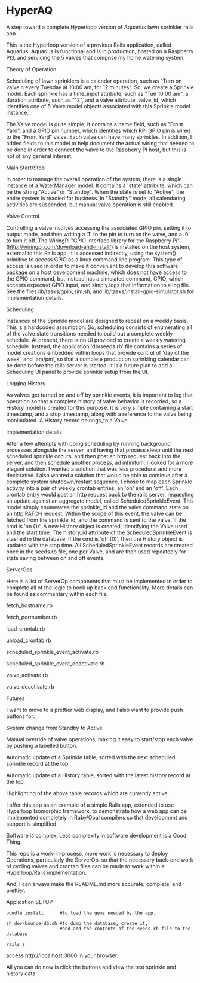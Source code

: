 # HyperAQ
A step toward a complete Hyperloop version of Aquarius lawn sprinkler rails app

This is the Hyperloop version of a previous Rails application, called Aquarius. Aquarius is functional and is in production, hosted on a Raspberry PI3, and servicing the 5 valves that comprise my home watering system.

Theory of Operation

Scheduling of lawn sprinklers is a calendar operation, such as "Turn on valve n every Tuesday at 10:00 am, for 12 minutes".  So, we create a Sprinkle model.  Each sprinkle has a time_input attribute, such as "Tue 10:00 am", a duration attribute, such as "12", and a valve attribute, valve_id, which identifies one of 5 Valve model objects associated with this Sprinkle model instance.

The Valve model is quite simple, it contains a name field, such as "Front Yard", and a GPIO pin number, which identifies which RPI GPIO pin is wired to the "Front Yard" valve.  Each valve can have many sprinkles.  In addition, I added fields to this model to help document the actual wiring that needed to be done in order to connect the valve to the Raspberry PI host, but this is not of any general interest.

Main Start/Stop

In order to manage the overall operation of the system, there is a single instance of a WaterManager model.  It contains a 'state' attribute, which can be the string "Active" or "Standby".  When the state is set to "Active", the entire system is readied for business.  In "Standby" mode, all calendaring activities are suspended, but manual valve operation is still enabled.

Valve Control

Controlling a valve involves accessing the associated GPIO pin, setting it to output mode, and then writing a '1' to the pin to turn on the valve, and a '0' to turn it off.  The WiringPi "GPIO Interface library for the Raspberry Pi" (http://wiringpi.com/download-and-install/) is installed on the host system, external to this Rails app.  It is accessed indirectly, using the system() primitive to access GPIO as a linux command line program. This type of access is used in order to make it convenient to develop this software package on a host development machine, which does not have access to the GPIO command, but instead has a simulated command, GPIO, which accepts expected GPIO input, and simply logs that information to a log file. See the files lib/tasks/gpio_sim.sh, and lib/tasks/install-gpio-simulator.sh for implementation details.

Scheduling

Instances of the Sprinkle model are designed to repeat on a weekly basis.  This is a hardcoded assumption.  So, scheduling consists of enumerating all of the valve state transitions needed to build out a complete weekly schedule.  At present, there is no UI provided to create a weekly watering schedule.  Instead, the application 'db/seeds.rb' file contains a series of model creations embedded within loops that provide control of 'day of the week', and 'am/pm', so that a complete production sprinkling calendar can be done before the rails server is started.  It is a future plan to add a Scheduling UI panel to provide sprinkle setup from the UI.

Logging History

As valves get turned on and off by sprinkle events, it is important to log that operation so that a complete history of valve behavior is recorded, so a History model is created for this purpose.  It is very simple containing a start timestamp, and a stop timestamp, along with a reference to the valve being manipulated. A History record belongs_to a Valve.

Implementation details

After a few attempts with doing scheduling by running background processes alongside the server, and having that process sleep until the next scheduled sprinkle occurs, and then post an http request back into the server, and then schedule another process, ad infinitum, I looked for a more elegant solution.  I wanted a solution that was less procedural and more declarative.  I also wanted a solution that would be able to continue after a complete system shutdown/restart sequence.  I chose to map each Sprinkle activity into a pair of weekly crontab entries, an 'on' and an 'off'.  Each crontab entry would post an http request back to the rails server, requesting an update against an aggregate model, called ScheduledSprinkleEvent.  This model simply enumerates the sprinkle_id and the valve command state on an http PATCH request.  Within the scope of this event, the valve can be fetched from the sprinkle_id, and the command is sent to the valve.  If the cmd is 'on (1)', A new History object is created, identifying the Valve used and the start time.  The history_id attribute of the ScheduledSprinkleEvent is stashed in the database.  If the cmd is 'off (0)', then the History object is updated with the stop time. All ScheduledSprinkleEvent records are created once in the seeds.rb file, one per Valve, and are then used repeatedly for state saving between on and off events.

ServerOps

Here is a list of ServerOp components that must be implemented in order to complete all of the logic to hook up back end functionality.  More details can be found as commentary within each file.

fetch_hostname.rb

fetch_portnumber.rb

load_crontab.rb

unload_crontab.rb

scheduled_sprinkle_event_activate.rb

scheduled_sprinkle_event_deactivate.rb

valve_activate.rb

valve_deactivate.rb


Futures 

I want to move to a prettier web display, and I also want to provide push buttons for:

System change from Standby to Active

Manual override of valve operations, making it easy to start/stop each valve by pushing a labelled button.

Automatic update of a Sprinkle table, sorted with the next scheduled sprinkle record at the top.

Automatic update of a History table, sorted with the latest history record at the top.

Highlighting of the above table records which are currently active.

I offer this app as an example of a simple Rails app, extended to use Hyperloop Isomorphic framework, to demonstrate how a web app can be implemented completely in Ruby/Opal compilers so that development and support is simplified. 

Software is complex. Less complexity in software development is a Good Thing.

This repo is a work-in-process, more work is necessary to deploy Operations, particularly the ServerOp, so that the necessary back-end work of cycling valves and crontab files can be made to work within a Hyperloop/Rails implementation.

And, I can always make the README.md more accurate, complete, and prettier.

Application SETUP

    bundle install      #to load the gems needed by the app.

    sh dev-bounce-db.sh #to dump the database, create it, 
                        #and add the contents of the seeds.rb file to the database.

    rails s 

access http://localhost:3000 in your browser.

All you can do now is click the buttons and view the test sprinkle and history data.
